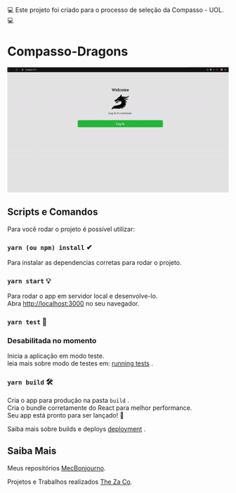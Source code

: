 💻 Este projeto foi criado para o processo de seleção da Compasso - UOL. 💻

# Compasso-Dragons

![Demo](./demo.gif)

## Scripts e Comandos

Para você rodar o projeto é possível utilizar:

### `yarn (ou npm) install` ✔

Para instalar as dependencias corretas para rodar o projeto.

### `yarn start` 💡

Para rodar o app em servidor local e desenvolve-lo.<br />
Abra [http://localhost:3000](http://localhost:3000) no seu navegador.

### `yarn test` 🔨

### Desabilitada no momento

Inicia a aplicação em modo teste.<br />
leia mais sobre modo de testes em: [running tests](https://facebook.github.io/create-react-app/docs/running-tests) .

### `yarn build` 🛠

Cria o app para produção na pasta `build` .<br />
Cria o bundle corretamente do React para melhor performance.
<br />
Seu app está pronto para ser lançado! 🚀

Saiba mais sobre builds e deploys [deployment](https://facebook.github.io/create-react-app/docs/deployment) .


## Saiba Mais 

Meus repositórios [MecBonjourno](github.com/MecBonjourno/).

Projetos e Trabalhos realizados [The Za Co](https://theza.co/).
